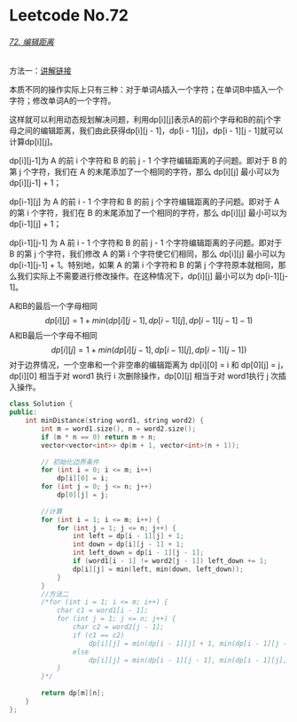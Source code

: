 # Leetcode No.72

###### [72. 编辑距离](https://leetcode-cn.com/problems/edit-distance/)

方法一：[讲解链接](https://leetcode-cn.com/problems/edit-distance/solution/bian-ji-ju-chi-by-leetcode-solution/)

本质不同的操作实际上只有三种：对于单词A插入一个字符；在单词B中插入一个字符；修改单词A的一个字符。

这样就可以利用动态规划解决问题，利用dp\[i][j]表示A的前i个字母和B的前j个字母之间的编辑距离，我们由此获得dp\[i][j - 1]，dp\[i - 1][j]，dp\[i - 1][j - 1]就可以计算dp\[i][j]。

dp\[i][j-1]为 A 的前 i 个字符和 B 的前 j - 1 个字符编辑距离的子问题。即对于 B 的第 j 个字符，我们在 A 的末尾添加了一个相同的字符，那么 dp\[i][j] 最小可以为 dp\[i][j-1] + 1；

dp\[i-1][j] 为 A 的前 i - 1 个字符和 B 的前 j 个字符编辑距离的子问题。即对于 A 的第 i 个字符，我们在 B 的末尾添加了一个相同的字符，那么 dp\[i][j] 最小可以为 dp\[i-1][j] + 1；

dp\[i-1][j-1] 为 A 前 i - 1 个字符和 B 的前 j - 1 个字符编辑距离的子问题。即对于 B 的第 j 个字符，我们修改 A 的第 i 个字符使它们相同，那么 dp\[i][j] 最小可以为 dp\[i-1][j-1] + 1。特别地，如果 A 的第 i 个字符和 B 的第 j 个字符原本就相同，那么我们实际上不需要进行修改操作。在这种情况下，dp\[i][j] 最小可以为 dp\[i-1][j-1]。

A和B的最后一个字母相同
$$
dp[i][j]=1+min(dp[i][j-1],dp[i-1][j],dp[i-1][j-1]-1)
$$
A和B最后一个字母不相同
$$
dp[i][j]=1+min(dp[i][j-1],dp[i-1][j],dp[i-1][j-1])
$$
对于边界情况，一个空串和一个非空串的编辑距离为 dp\[i][0] = i 和 dp\[0][j] = j，dp\[i][0] 相当于对 word1 执行 i 次删除操作，dp\[0][j] 相当于对 word1执行 j 次插入操作。

```c++
class Solution {
public:
    int minDistance(string word1, string word2) {
        int m = word1.size(), n = word2.size();
        if (m * n == 0) return m + n;
        vector<vector<int>> dp(m + 1, vector<int>(n + 1));
        
        // 初始化边界条件
        for (int i = 0; i <= m; i++) 
            dp[i][0] = i;
        for (int j = 0; j <= n; j++) 
            dp[0][j] = j;
        
        //计算
        for (int i = 1; i <= m; i++) {
            for (int j = 1; j <= n; j++) {
                int left = dp[i - 1][j] + 1;
                int down = dp[i][j - 1] + 1;
                int left_down = dp[i - 1][j - 1];
                if (word1[i - 1] != word2[j - 1]) left_down += 1;
                dp[i][j] = min(left, min(down, left_down));
            }
        }
        //方法二
        /*for (int i = 1; i <= m; i++) {
            char c1 = word1[i - 1];
            for (int j = 1; j <= n; j++) {
                char c2 = word2[j - 1];
                if (c1 == c2)
                    dp[i][j] = min(dp[i - 1][j] + 1, min(dp[i - 1][j - 1], dp[i][j - 1] + 1));
                else
                    dp[i][j] = min(dp[i - 1][j - 1], min(dp[i - 1][j], dp[i][j - 1])) + 1;
            }
        }*/
        
        return dp[m][n];
    }
};
```

